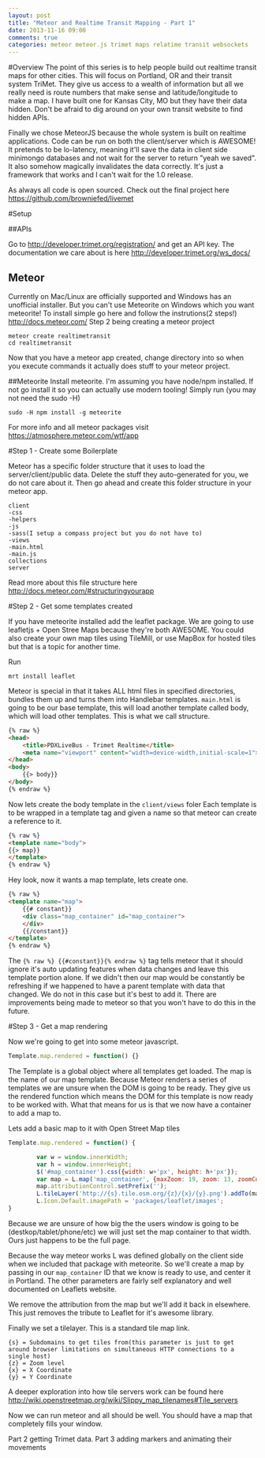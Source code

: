 ```yaml
---
layout: post
title: "Meteor and Realtime Transit Mapping - Part 1"
date: 2013-11-16 09:00
comments: true
categories: meteor meteor.js trimet maps relatime transit websockets
---
```


#Overview
The point of this series is to help people build out realtime transit maps for other cities.
This will focus on Portland, OR and their transit system TriMet. They give us access to a wealth of information but all we really need is route numbers that make sense and latitude/longitude to make a map. I have built one for Kansas City, MO but they have their data hidden. Don't be afraid to dig around on your own transit website to find hidden APIs.

Finally we chose MeteorJS because the whole system is built on realtime applications. Code can be run on both the client/server which is AWESOME! It pretends to be lo-latency, meaning it'll save the data in client side minimongo databases and not wait for the server to return "yeah we saved". It also somehow magically invalidates the data correctly. It's just a framework that works and I can't wait for the 1.0 release.

As always all code is open sourced. Check out the final project here
https://github.com/browniefed/livemet

#Setup

##APIs

Go to http://developer.trimet.org/registration/ and get an API key.
The documentation we care about is here http://developer.trimet.org/ws_docs/

## Meteor

Currently on Mac/Linux are officially supported and Windows has an unofficial installer. But you can't use Meteorite on Windows which you want meteorite!
To install simple go here and follow the instrutions(2 steps!) http://docs.meteor.com/
Step 2 being creating a meteor project

<!-- more -->

```
meteor create realtimetransit
cd realtimetransit
```
Now that you have a meteor app created, change directory into so when you execute commands it actually does stuff to your meteor project.

##Meteorite
Install meteorite. I'm assuming you have node/npm installed. If not go install it so you can actually use modern tooling!
Simply run (you may not need the sudo -H)

```
sudo -H npm install -g meteorite
```
For more info and all meteor packages visit https://atmosphere.meteor.com/wtf/app

#Step 1 - Create some Boilerplate

Meteor has a specific folder structure that it uses to load the server/client/public data.
Delete the stuff they auto-generated for you, we do not care about it.
Then go ahead and create this folder structure in your meteor app.

```
client
-css
-helpers
-js
-sass(I setup a compass project but you do not have to)
-views
-main.html
-main.js
collections
server
```
Read more about this file structure here http://docs.meteor.com/#structuringyourapp

#Step 2 - Get some templates created

If you have meteorite installed add the leaflet package. We are going to use leafletjs + Open Stree Maps because they're both AWESOME.
You could also create your own map tiles using TileMill, or use MapBox for hosted tiles but that is a topic for another time.

Run

```
mrt install leaflet
```

Meteor is special in that it takes ALL html files in specified directories, bundles them up and turns them into Handlebar templates.
`main.html` is going to be our base template, this will load another template called body, which will load other templates.
This is what we call structure.

```html
{% raw %}
<head>
	<title>PDXLiveBus - Trimet Realtime</title>
	<meta name="viewport" content="width=device-width,initial-scale=1">
</head>
<body>
	{{> body}}
</body>
{% endraw %}
```

Now lets create the body template in the `client/views` foler
Each template is to be wrapped in a template tag and given a name so that meteor can create a reference to it.

```html
{% raw %}
<template name="body">
{{> map}}
</template>
{% endraw %}
```
Hey look, now it wants a map template, lets create one.

```html
{% raw %}
<template name="map">
	{{# constant}}
	<div class="map_container" id="map_container">
	</div>
	{{/constant}}
</template>
{% endraw %}
```
The `{% raw %} {{#constant}}{% endraw %}` tag tells meteor that it should ignore it's auto updating features when data changes and leave this template portion alone.
If we didn't then our map would be constantly be refreshing if we happened to have a parent template with data that changed. We do not in this case but it's best to add it.
There are improvements being made to meteor so that you won't have to do this in the future.

#Step 3 - Get a map rendering

Now we're going to get into some meteor javascript. 

```javascript
Template.map.rendered = function() {}
```
The Template is a global object where all templates get loaded. The map is the name of our map template.
Because Meteor renders a series of templates we are unsure when the DOM is going to be ready.
They give us the rendered function which means the DOM for this template is now ready to be worked with.
What that means for us is that we now have a container to add a map to.


Lets add a basic map to it with Open Street Map tiles

``` javascript
Template.map.rendered = function() {

		var w = window.innerWidth;
		var h = window.innerHeight;
		$('#map_container').css({width: w+'px', height: h+'px'});
	   	var map = L.map('map_container', {maxZoom: 19, zoom: 13, zoomControl: false, center: ['45.525292','-122.668197']});
		map.attributionControl.setPrefix('');
		L.tileLayer('http://{s}.tile.osm.org/{z}/{x}/{y}.png').addTo(map);
		L.Icon.Default.imagePath = 'packages/leaflet/images';
}
```

Because we are unsure of how big the the users window is going to be (destkop/tablet/phone/etc) we will just set the map container to that width.
Ours just happens to be the full page.

Because the way meteor works L was defined globally on the client side when we included that package with meteorite.
So we'll create a map by passing in our `map_container` ID that we know is ready to use, and center it in Portland. 
The other parameters are fairly self explanatory and well documented on Leaflets website.

We remove the attribution from the map but we'll add it back in elsewhere. This just removes the tribute to Leaflet for it's awesome library.

Finally we set a tilelayer. This is a standard tile map link.

```
{s} = Subdomains to get tiles from(this parameter is just to get around browser limitations on simultaneous HTTP connections to a single host)
{z} = Zoom level
{x} = X Coordinate
{y} = Y Coordinate
```

A deeper exploration into how tile servers work can be found here http://wiki.openstreetmap.org/wiki/Slippy_map_tilenames#Tile_servers

Now we can run meteor and all should be well.
You should have a map that completely fills your window.

Part 2 getting Trimet data.
Part 3 adding markers and animating their movements